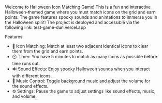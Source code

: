 Welcome to Halloween Icon Matching Game! This is a fun and interactive Halloween-themed game where you must match icons on the grid and earn points. The game features spooky sounds and animations to immerse you in the Halloween spirit!
The project is deployed and accessible via the following link: test-game-dun.vercel.app

Features:
 - 🎃 Icon Matching: Match at least two adjacent identical icons to clear them from the grid and earn points.
 - ⏲️ Timer: You have 5 minutes to match as many icons as possible before time runs out.
 - 🔊 Sound Effects: Enjoy spooky Halloween sounds when you interact with different icons.
 - 🎵 Music Control: Toggle background music and adjust the volume for the sound effects.
 - ⚙️ Settings: Pause the game to adjust settings like sound effects, music, and volume.
